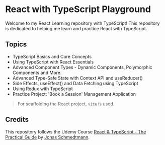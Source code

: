 # React with TypeScript Playground

Welcome to my React Learning repository with TypeScript! This repository is dedicated to helping me learn and practice React with TypeScript.

## Topics

- TypeScript Basics and Core Concepts
- Using TypeScript with React Essentials
- Advanced Component Types - Dynamic Components, Polymorphic Components and More.
- Advanced Type-Safe State with Context API and useReducer()
- Side Effects, useEffect() and Data Fetching using TypeScript
- Using Redux with TypeScript
- Practice Project: 'Book a Session' Management Application

> For scaffolding the React project, `vite` is used.

## Credits

This repository follows the Udemy Course [React & TypeScript - The Practical Guide](https://www.udemy.com/course/react-typescript-the-practical-guide/) by [Jonas Schmedtmann](https://www.udemy.com/user/jonasschmedtmann/).
